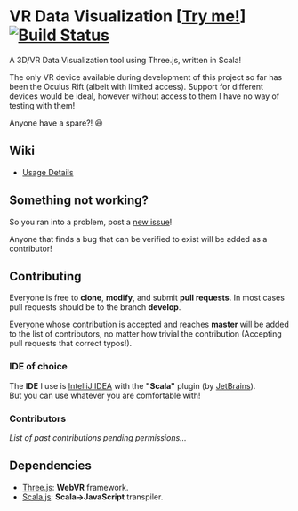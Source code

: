 # VR Data Visualization [[Try me!](https://maxinertia.github.io/VRDataVisualization/)] [![Build Status](https://travis-ci.org/MaxInertia/VRDataVisualization.svg?branch=develop)](https://travis-ci.org/MaxInertia/VRDataVisualization)

A 3D/VR Data Visualization tool using Three.js, written in Scala!

The only VR device available during development of this project so far has been the Oculus Rift (albeit with limited access). Support for different devices would be ideal, however without access to them I have no way of testing with them!

Anyone have a spare?! 😆

## Wiki
- [Usage Details](https://github.com/MaxInertia/VRDataVisualization/wiki/Usage-Details)

## Something not working?

So you ran into a problem, post a [new issue](https://github.com/MaxInertia/3JScala/issues/new)!

Anyone that finds a bug that can be verified to exist will be added as a contributor!

## Contributing

Everyone is free to **clone**, **modify**, and submit **pull requests**. In most cases pull requests should be to the branch **develop**. 

Everyone whose contribution is accepted and reaches **master** will be added to the list of contributors, no matter how trivial the contribution (Accepting pull requests that correct typos!).

### IDE of choice

The **IDE** I use is [IntelliJ IDEA](https://www.jetbrains.com/idea/) with the **"Scala"** plugin (by [JetBrains](https://www.jetbrains.com/)).   
But you can use whatever you are comfortable with!

### Contributors

*List of past contributions pending permissions...*

## Dependencies
- [Three.js](https://threejs.org/): **WebVR** framework.
- [Scala.js](https://www.scala-js.org/): **Scala->JavaScript** transpiler.
